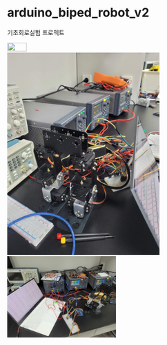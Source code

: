 # arduino_biped_robot_v2
기초회로실험 프로젝트     
      
<img src="/img/biped_v2.gif" width="30%" height="30%"></img>
<img src="/img/biped_v2_1.jpg" width="70%" height="70%"></img>
<img src="/img/biped_v2_2.jpg" width="50%" height="50%"></img>
